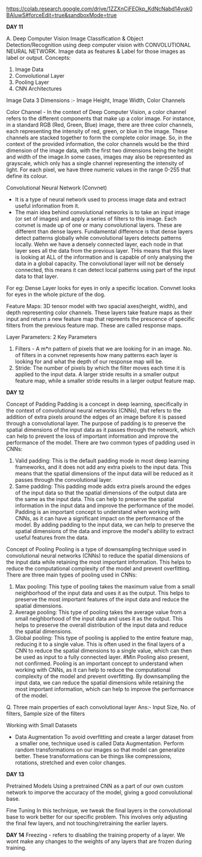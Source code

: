 https://colab.research.google.com/drive/1ZZXnCjFEOkp_KdNcNabd14yok0BAIuwS#forceEdit=true&sandboxMode=true

__**DAY 11**__

A. Deep Computer Vision
Image Classification & Object Detection/Recognition using deep computer vision with CONVOLUTIONAL NEURAL NETWORK.
Image data as features & Label for those images as label or output.
Concepts:
1. Image Data
2. Convolutional Layer
3. Pooling Layer
4. CNN Architectures

Image Data
3 Dimensions :- Image Height, Image Width, Color Channels

Color Channel - In the context of Deep Computer Vision, a color channel refers to the different components that make up a color image. For instance, in a standard RGB (Red, Green, Blue) image, there are three color channels, each representing the intensity of red, green, or blue in the image. These channels are stacked together to form the complete color image. So, in the context of the provided information, the color channels would be the third dimension of the image data, with the first two dimensions being the height and width of the image.In some cases, images may also be represented as grayscale, which only has a single channel representing the intensity of light.
For each pixel, we have three numeric values in the range 0-255 that define its colour.

Convolutional Neural Network (Convnet)
- It is a type of neural network used to process image data and extract useful information from it.
- The main idea behind convolutional networks is to take an input image (or set of images) and apply a series of filters to this image.
Each convnet is made up of one or many convolutional layers. These are different than dense layers.
Fundamental difference is that dense layers detect patterns globally while convolutional layers detects patterns locally. Wehn we have a densely connected layer, each node in that layer sees all the data from the previous layer. THis means that this layer is looking at ALL of the information and is capable of only analysing the data in a global capacity. The convolutional layer will not be densely connected, this means it can detect local patterns using part of the input data to that layer.

For eg: Dense Layer looks for eyes in only a specific location. Convnet looks for eyes in the whole picture of the dog.

Feature Maps:
3D tensor model with two spacial axes(height, width), and depth representing color channels. These layers take feature maps as their input and return a new feature map that repreents the prescence of specific filters from the previous feature map. These are called response maps.

Layer Parameters: 2 Key Parameters
1. Filters - A m*n pattern of pixels that we are looking for in an image. No. of filters in a convnet represents how many patterns each layer is looking for and what the depth of our response map will be. 
2. Stride: The number of pixels by which the filter moves each time it is applied to the input data. A larger stride results in a smaller output feature map, while a smaller stride results in a larger output feature map.


__**DAY 12**__

Concept of Padding
Padding is a concept in deep learning, specifically in the context of convolutional neural networks (CNNs), that refers to the addition of extra pixels around the edges of an image before it is passed through a convolutional layer. The purpose of padding is to preserve the spatial dimensions of the input data as it passes through the network, which can help to prevent the loss of important information and improve the performance of the model.
There are two common types of padding used in CNNs:
1. Valid padding: This is the default padding mode in most deep learning frameworks, and it does not add any extra pixels to the input data. This means that the spatial dimensions of the input data will be reduced as it passes through the convolutional layer.
2. Same padding: This padding mode adds extra pixels around the edges of the input data so that the spatial dimensions of the output data are the same as the input data. This can help to preserve the spatial information in the input data and improve the performance of the model.
Padding is an important concept to understand when working with CNNs, as it can have a significant impact on the performance of the model. By adding padding to the input data, we can help to preserve the spatial dimensions of the data and improve the model's ability to extract useful features from the data.

Concept of Pooling
Pooling is a type of downsampling technique used in convolutional neural networks (CNNs) to reduce the spatial dimensions of the input data while retaining the most important information. This helps to reduce the computational complexity of the model and prevent overfitting. 
There are three main types of pooling used in CNNs:
1. Max pooling: This type of pooling takes the maximum value from a small neighborhood of the input data and uses it as the output. This helps to preserve the most important features of the input data and reduce the spatial dimensions.
2. Average pooling: This type of pooling takes the average value from a small neighborhood of the input data and uses it as the output. This helps to preserve the overall distribution of the input data and reduce the spatial dimensions.
3. Global pooling: This type of pooling is applied to the entire feature map, reducing it to a single value. This is often used in the final layers of a CNN to reduce the spatial dimensions to a single value, which can then be used as input to a fully connected layer.
#Min Pooling also present, not confirmed.
Pooling is an important concept to understand when working with CNNs, as it can help to reduce the computational complexity of the model and prevent overfitting. By downsampling the input data, we can reduce the spatial dimensions while retaining the most important information, which can help to improve the performance of the model.

Q. Three main properties of each convolutional layer
Ans:- Input Size, No. of filters, Sample size of the filters

Working with Small Datasets
- Data Augmentation
To avoid overfitting and create a larger dataset from a smaller one, technique used is called Data Augmentation. Perform random transformations on our images  so that model can generalize better. These transformations can be things like compressions, rotations, stretched and even color changes.


__**DAY 13**__

Pretrained Models
Using a pretrained CNN as a part of our own custom network to imporve the accuracy of the model, giving a good convolutional base.

Fine Tuning
In this technique, we tweak the final layers in the convolutional base to work better for our specific problem. This involves only adjusting the final few layers, and not touching/retraining the earlier layers. 


__**DAY 14**__
Freezing - refers to disabling the training property of a layer. We wont make any changes to the weights of any layers that are frozen during training.